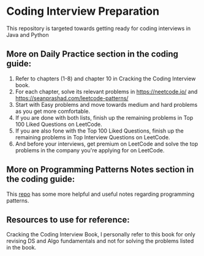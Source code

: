 # Coding Interview Preparation
This repository is targeted towards getting ready for coding interviews in Java and Python


## More on **Daily Practice** section in the coding guide:
1. Refer to chapters (1-8) and chapter 10 in Cracking the Coding Interview book.
2. For each chapter, solve its relevant problems in https://neetcode.io/ and https://seanprashad.com/leetcode-patterns/
3. Start with Easy problems and move towards medium and hard problems as you get more comfortable.
4. If you are done with both lists, finish up the remaining problems in Top 100 Liked Questions on LeetCode.
5. If you are also fone with the Top 100 Liked Questions, finish up the remaining problems in Top Interview Questions on LeetCode.
6. And before your interviews, get premium on LeetCode and solve the top problems in the company you're applying for on LeetCode.

## More on **Programming Patterns Notes** section in the coding guide:
This [repo]([url](https://github.com/SeanPrashad/leetcode-patterns)) has some more helpful and useful notes regarding programming patterns.

## Resources to use for reference:
Cracking the Coding Interview Book, I personally refer to this book for only revising DS and Algo fundamentals and not for solving the problems listed in the book.
